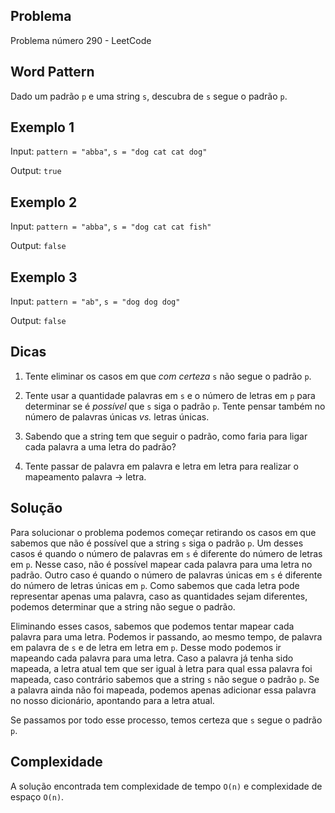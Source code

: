 ## Problema

Problema número 290 - LeetCode

## Word Pattern

Dado um padrão `p` e uma string `s`, descubra de `s` segue o padrão `p`.

## Exemplo 1

Input: `pattern = "abba"`, `s = "dog cat cat dog"`

Output: `true`

## Exemplo 2

Input: `pattern = "abba"`, `s = "dog cat cat fish"`

Output: `false`

## Exemplo 3

Input: `pattern = "ab"`, `s = "dog dog dog"`

Output: `false`

## Dicas

1. Tente eliminar os casos em que _com certeza_ `s` não segue o padrão `p`.

2. Tente usar a quantidade palavras em `s` e o número de letras em `p` para determinar se é _possível_ que `s` siga o padrão `p`.
Tente pensar também no número de palavras únicas _vs._ letras únicas.

1. Sabendo que a string tem que seguir o padrão, como faria para ligar cada palavra a uma letra do padrão?

2. Tente passar de palavra em palavra e letra em letra para realizar o mapeamento palavra -> letra.

## Solução

Para solucionar o problema podemos começar retirando os casos em que sabemos que não é possível que a string `s` siga o padrão `p`.
Um desses casos é quando o número de palavras em `s` é diferente do número de letras em `p`.
Nesse caso, não é possível mapear cada palavra para uma letra no padrão.
Outro caso é quando o número de palavras únicas em `s` é diferente do número de letras únicas em `p`.
Como sabemos que cada letra pode representar apenas uma palavra, caso as quantidades sejam diferentes, podemos determinar que a string não segue o padrão.

Eliminando esses casos, sabemos que podemos tentar mapear cada palavra para uma letra.
Podemos ir passando, ao mesmo tempo, de palavra em palavra de `s` e de letra em letra em `p`.
Desse modo podemos ir mapeando cada palavra para uma letra. 
Caso a palavra já tenha sido mapeada, a letra atual tem que ser igual à letra para qual essa palavra foi mapeada, caso contrário sabemos que a string `s` não segue o padrão `p`.
Se a palavra ainda não foi mapeada, podemos apenas adicionar essa palavra no nosso dicionário, apontando para a letra atual.

Se passamos por todo esse processo, temos certeza que `s` segue o padrão `p`.

## Complexidade

A solução encontrada tem complexidade de tempo `O(n)` e complexidade de espaço `O(n)`.
